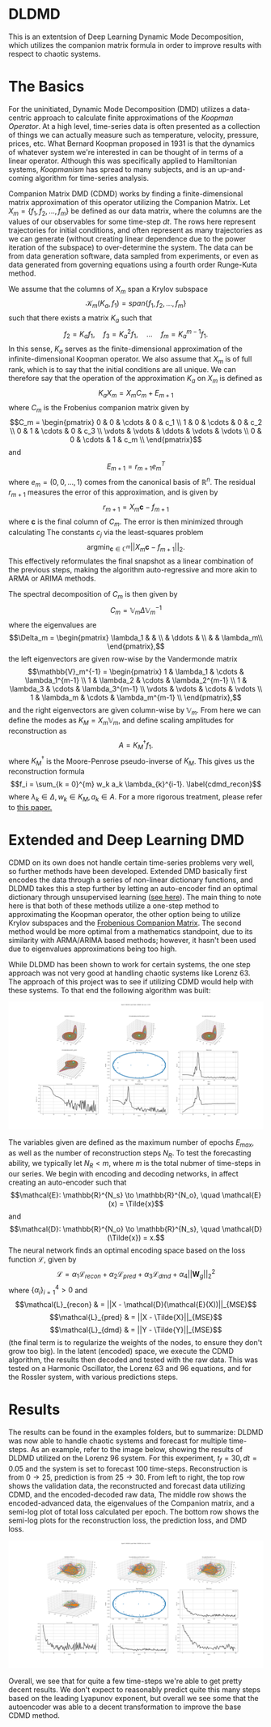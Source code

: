 # DLDMD

This is an extentsion of Deep Learning Dynamic Mode Decomposition, which utilizes the companion matrix formula in order to improve results with respect to chaotic systems.

# The Basics

For the uninitiated, Dynamic Mode Decomposition (DMD) utilizes a data-centric approach to calculate finite approximations of the _Koopman Operator_. At a high level, time-series data is often presented as a collection of things we can actually measure such as temperature, velocity, pressure, prices, etc. What Bernard Koopman proposed in 1931 is that the dynamics of whatever system we're interested in can be thought of in terms of a linear operator. Although this was specifically applied to Hamiltonian systems, _Koopmanism_ has spread to many subjects, and is an up-and-coming algorithm for time-series analysis.

Companion Matrix DMD (CDMD) works by finding a finite-dimensional matrix approximation of this operator utilizing the Companion Matrix.  Let $X_m = \{f_1, f_2, \dots, f_m \}$ be defined as our data matrix, where the columns are the values of our observables for some time-step $dt$. The rows here represent trajectories for initial conditions, and often represent as many trajectories as we can generate (without creating linear dependence due to the power iteration of the subspace) to over-determine the system. The data can be from data generation software, data sampled from experiments, or even as data generated from governing equations using a fourth order Runge-Kuta method.

We assume that the columns of $X_m$ span a Krylov subspace 
$$\mathcal{K}_m(K_a,f_1) = span\{f_1, f_2, \dots, f_m \}$$
such that there exists a matrix $K_a$ such that
$$f_2 = K_a f_1, \quad f_3 = K_a^2 f_1, \quad ... \quad f_m = K_a^{m-1} f_1.$$ 
In this sense, $K_a$ serves as the finite-dimensional approximation of the infinite-dimensional Koopman operator. We also assume that $X_m$ is of full rank, which is to say that the initial conditions are all unique. We can therefore say that the operation of the approximation $K_a$ on $X_m$ is defined as 
$$K_a X_m = X_m C_m + E_{m+1} $$
where $C_m$ is the Frobenius companion matrix given by
$$C_m = 
    \begin{pmatrix} 
        0 & 0 & \cdots & 0 & c_1 \\
        1 & 0 & \cdots & 0 & c_2 \\
        0 & 1 & \cdots & 0 & c_3 \\
        \vdots & \vdots & \ddots & \vdots & \vdots \\
        0 & 0 & \cdots & 1 & c_m \\
    \end{pmatrix}$$
and 
$$E_{m+1} = r_{m+1}e_m^T$$
where $e_m = (0, 0, ..., 1)$ comes from the canonical basis of $\mathbb{R}^n$. The residual $r_{m+1}$ measures the error of this approximation, and is given by
$$r_{m+1} = X_{m} \mathbf{c} - f_{m+1}    $$
where $\mathbf{c}$ is the final column of $C_m$. The error is then minimized through calculating The constants $c_j$ via the least-squares problem 
$$\text{argmin}_{\mathbf{c}\in \mathbb{C}^m} ||X_{m} \mathbf{c} - f_{m+1}||_2.$$
This effectively reformulates the final snapshot as a linear combination of the previous steps, making the algorithm auto-regressive and more akin to ARMA or ARIMA methods.

The spectral decomposition of $C_m$ is then given by
$$C_m = \mathbb{V}_m \Delta \mathbb{V}_m^{-1}$$
where the eigenvalues are 
$$\Delta_m = 
	\begin{pmatrix} 
        \lambda_1 &  & \\
        & \ddots & \\
         &  & \lambda_m\\
      \end{pmatrix},$$
the left eigenvectors are given row-wise by the Vandermonde matrix
$$\mathbb{V}_m^{-1} = 
    \begin{pmatrix} 
        1 & \lambda_1 & \cdots & \lambda_1^{m-1} \\
        1 & \lambda_2 & \cdots & \lambda_2^{m-1} \\
        1 & \lambda_3 & \cdots & \lambda_3^{m-1} \\
        \vdots & \vdots & \cdots & \vdots \\
        1 & \lambda_m & \cdots & \lambda_m^{m-1} \\
    \end{pmatrix},$$
and the right eigenvectors are given column-wise by $\mathbb{V}_m$. From here we can define the modes as $K_M = X_m \mathbb{V}_m$, and define scaling amplitudes for reconstruction as
$$A = K_M^{\dagger} f_1. \label{cdmd_amp}$$
where $K_M^{\dagger}$ is the Moore-Penrose pseudo-inverse of $K_M$. This gives us the reconstruction formula
$$f_i = \sum_{k = 0}^{m} w_k a_k \lambda_{k}^{i-1}. \label{cdmd_recon}$$
where $\lambda_k \in \Delta, w_k \in K_M, a_k \in A$. For a more rigorous treatment, please refer to [this paper.](https://arxiv.org/abs/2009.05883.)

# Extended and Deep Learning DMD
CDMD on its own does not handle certain time-series problems very well, so further methods have been developed. Extended DMD basically first encodes the data through a series of non-linear dictionary functions, and DLDMD takes this a step further by letting an auto-encoder find an optimal dictionary through unsupervised learning ([see here](https://arxiv.org/abs/2108.04433)). The main thing to note here is that both of these methods utilize a one-step method to approximating the Koopman operator, the other option being to utilize Krylov subspaces and the [Frobenious Companion Matrix](https://arxiv.org/abs/1808.09557). The second method would be more optimal from a mathematics standpoint, due to its similarity with ARMA/ARIMA based methods; however, it hasn't been used due to eigenvalues approximations being too high.

While DLDMD has been shown to work for certain systems, the one step approach was not very good at handling chaotic systems like Lorenz 63. The approach of this project was to see if utilizing CDMD would help with these systems. To that end the following algorithm was built:

![Image](https://github.com/PJ6451/DLDMD/blob/main/examples/rossler/rossler_tf_30_pd_5_lifted_5.png)

The variables given are defined as the maximum number of epochs $E_{max}$, as well as the number of reconstruction steps $N_R$. To test the forecasting ability, we typically let $N_R < m$, where $m$ is the total nubmer of time-steps in our series. We begin with encoding and decoding networks, in affect creating an auto-encoder such that
$$\mathcal{E}: \mathbb{R}^{N_s} \to \mathbb{R}^{N_o}, \quad \mathcal{E}(x) = \Tilde{x}$$
and
$$\mathcal{D}: \mathbb{R}^{N_o} \to \mathbb{R}^{N_s}, \quad \mathcal{D}(\Tilde{x}) = x.$$
The neural network finds an optimal encoding space based on the loss function $\mathcal{L}$, given by
$$\mathcal{L} = \alpha_1 \mathcal{L}_{recon} + \alpha_2 \mathcal{L}_{pred} + \alpha_3 \mathcal{L}_{dmd} + \alpha_4 ||\mathbf{W}_g||_2^2$$
where $\{ \alpha_i \}_{i=1}^4 > 0$ and
$$\mathcal{L}_{recon} & = ||X - \mathcal{D}(\mathcal{E}(X))||_{MSE}$$
$$\mathcal{L}_{pred} & = ||X - \Tilde{X}||_{MSE}$$
$$\mathcal{L}_{dmd} & = ||Y - \Tilde{Y}||_{MSE}$$
(the final term is to regularize the weights of the nodes, to ensure they don't grow too big). In the latent (encoded) space, we execute the CDMD algorithm, the results then decoded and tested with the raw data. This was tested on a Harmonic Oscillator, the Lorenz 63 and 96 equations, and for the Rossler system, with various predictions steps.


# Results
The results can be found in the examples folders, but to summarize: DLDMD was now able to handle chaotic systems and forecast for multiple time-steps. As an example, refer to the image below, showing the results of DLDMD utilized on the Lorenz 96 system. For this experiment, $t_f = 30, dt = 0.05$ and the system is set to forecast 100 time-steps. Reconstruction is from $0 \to 25$, prediction is from $25 \to 30$. From left to right, the top row shows the validation data, the reconstructed and forecast data utilizing CDMD, and the encoded-decoded raw data, The middle row shows the encoded-advanced data, the eigenvalues of the Companion matrix, and a semi-log plot of total loss calculated per epoch. The bottom row shows the semi-log plots for the reconstruction loss, the prediction loss, and DMD loss.

![Image](https://github.com/PJ6451/DLDMD/blob/main/examples/lorenz96/lorenz96.png)

Overall, we see that for quite a few time-steps we're able to get pretty decent results. We don't expect to reasonably predict quite this many steps based on the leading Lyapunov exponent, but overall we see some that the autoencoder was able to a decent transformation to improve the base CDMD method.
